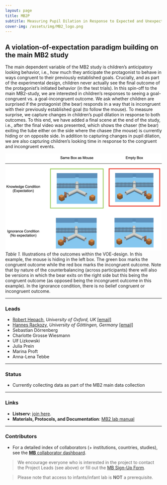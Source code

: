 ```yaml
---
layout: page
title: MB2P
subtitle: Measuring Pupil Dilation in Response to Expected and Unexpected Events
cover-img: /assets/img/MB2_logo.png
---
```


## A violation-of-expectation paradigm building on the main MB2 study

The main dependent variable of the MB2 study is children’s anticipatory looking behavior, i.e., how much they anticipate the protagonist to behave in ways congruent to their previously established goals. Crucially, and as part of the experimental design, children never actually see the final outcome of the protagonist’s initiated behavior (in the test trials). In this spin-off to the main MB2-study, we are interested in children’s responses to seeing a goal-congruent vs. a goal-incongruent outcome. We ask whether children are surprised if the protagonist (the bear) responds in a way that is incongruent with their previously established goal (to follow the mouse). To measure surprise, we capture changes in children’s pupil dilation in response to both outcomes. To this end, we have added a final scene at the end of the study, i.e., after the final video was presented, which shows the chaser (the bear) exiting the tube either on the side where the chasee (the mouse) is currently hiding or on opposite side. In addition to capturing changes in pupil dilation, we are also capturing children’s looking time in response to the congruent and incongruent events.
<br>

<section>
  <div class="container" >
    <div class="row">
      <div class="col-sm-8" align="center">
      <img src="/assets/img/MB2P_design.png">
    </div>
    <div class="row">
      <div class="col-sm-8" align="left">
      <i>Table 1.</i> Illustrations of the outcomes within the VOE-design. In this example, the mouse is hiding in the left box. The green box marks the congruent outcome while the red box marks the incongruent outcome. Note that by nature of the counterbalancing (across participants) there will also be versions in which the bear exits on the right side but this being the congruent outcome (as opposed being the incongruent outcome in this example). In the ignorance condition, there is no belief congruent or incongruent outcome.
      </div>
    </div>
  </div>
</section>



***
### Leads
* [Robert Hepach](https://www.psy.ox.ac.uk/people/robert-hepach), *University of Oxford, UK* [[email]](robert.hepach@psy.ox.ac.uk)
* [Hannes Rackozy](https://www.psych.uni-goettingen.de/en/development/team/rakoczy-hannes), *University of Göttingen, Germany* [[email]](mailto:hrakocz@uni-goettingen.de)
* Sebastian Dörrenberg
* Charlotte Grosse Wiesmann
* Ulf Lizkowski
* Julia Prein
* Marina Proft
* Anna-Lena Tebbe


***
### Status
* Currently collecting data as part of the MB2 main data collection


***
### Links
* **Listserv**: [join here](https://mailman.stanford.edu/mailman/listinfo/manybabies2).
* **Materials, Protocols, and Documentation**: [MB2 lab manual](https://docs.google.com/document/d/1xAw_EbmvRl1Rj3iAVASazyb4HPxoECfvKaf_7zfFi0o/edit?usp=sharing)


***
### Contributors
* For a detailed index of collaborators (+ institutions, countries, studies), see the [**MB** collaborator dashboard](https://manybabies.shinyapps.io/shiny_mb_map/).

> We encourage everyone who is interested in the project to contact the Project Leads (see above) or fill out the [MB Sign-Up Form]({{site.baseurl}}/get_involved/).

> Please note that access to infants/infant lab is **NOT** a prerequisite.

<!-- ### Publications -->
